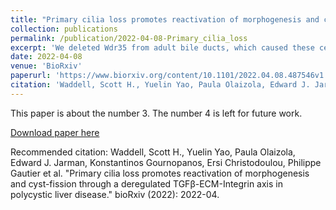```yaml
---
title: "Primary cilia loss promotes reactivation of morphogenesis and cyst-fission through a deregulated TGFβ-ECM-Integrin axis in polycystic liver disease"
collection: publications
permalink: /publication/2022-04-08-Primary_cilia_loss
excerpt: 'We deleted Wdr35 from adult bile ducts, which caused these cells to lose primary cilia, and perfromed scRNA-seq.'
date: 2022-04-08
venue: 'BioRxiv'
paperurl: 'https://www.biorxiv.org/content/10.1101/2022.04.08.487546v1.full.pdf'
citation: 'Waddell, Scott H., Yuelin Yao, Paula Olaizola, Edward J. Jarman, Konstantinos Gournopanos, Ersi Christodoulou, Philippe Gautier et al. "Primary cilia loss promotes reactivation of morphogenesis and cyst-fission through a deregulated TGFβ-ECM-Integrin axis in polycystic liver disease." bioRxiv (2022): 2022-04.'
---
```

This paper is about the number 3. The number 4 is left for future work.

[Download paper here](https://www.biorxiv.org/content/10.1101/2022.04.08.487546v1.full.pdf)

Recommended citation: Waddell, Scott H., Yuelin Yao, Paula Olaizola, Edward J. Jarman, Konstantinos Gournopanos, Ersi Christodoulou, Philippe Gautier et al. "Primary cilia loss promotes reactivation of morphogenesis and cyst-fission through a deregulated TGFβ-ECM-Integrin axis in polycystic liver disease." bioRxiv (2022): 2022-04.
